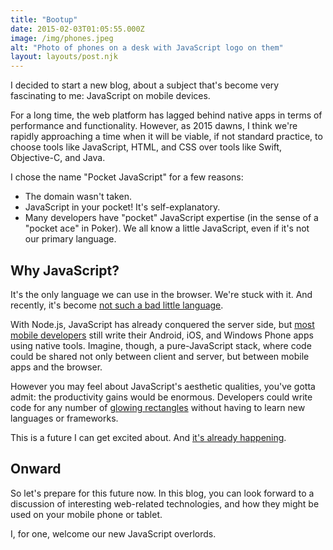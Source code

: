 ```yaml
---
title: "Bootup"
date: 2015-02-03T01:05:55.000Z
image: /img/phones.jpeg
alt: "Photo of phones on a desk with JavaScript logo on them"
layout: layouts/post.njk
---
```


I decided to start a new blog, about a subject that's become very fascinating to me: JavaScript on mobile devices.

For a long time, the web platform has lagged behind native apps in terms of performance and functionality. However, as 2015 dawns, I think we're rapidly approaching a time when it will be viable, if not standard practice, to choose tools like JavaScript, HTML, and CSS over tools like Swift, Objective-C, and Java.

I chose the name "Pocket JavaScript" for a few reasons:

-   The domain wasn't taken.
-   JavaScript in your pocket! It's self-explanatory.
-   Many developers have "pocket" JavaScript expertise (in the sense of a "pocket ace" in Poker). We all know a little JavaScript, even if it's not our primary language.

## Why JavaScript?

It's the only language we can use in the browser. We're stuck with it. And recently, it's become [not such a bad little language](https://medium.com/@brianleroux/es6-modules-amd-and-commonjs-c1acefbe6fc0).

With Node.js, JavaScript has already conquered the server side, but [most mobile developers](http://www.visionmobile.com/product/developer-economics-q3-2014/) still write their Android, iOS, and Windows Phone apps using native tools. Imagine, though, a pure-JavaScript stack, where code could be shared not only between client and server, but between mobile apps and the browser.

However you may feel about JavaScript's aesthetic qualities, you've gotta admit: the productivity gains would be enormous. Developers could write code for any number of [glowing rectangles](http://www.theonion.com/articles/report-90-of-waking-hours-spent-staring-at-glowing,2747/) without having to learn new languages or frameworks.

This is a future I can get excited about. And [it's already happening](https://resin.io/blog/happy-18th-birthday-javascript/).

## Onward

So let's prepare for this future now. In this blog, you can look forward to a discussion of interesting web-related technologies, and how they might be used on your mobile phone or tablet.

I, for one, welcome our new JavaScript overlords.
